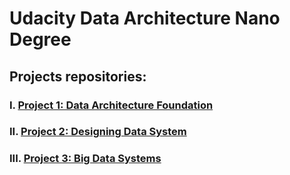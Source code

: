 # Udacity Data Architecture Nano Degree
## Projects repositories:

### I. [Project 1: Data Architecture Foundation](https://github.com/CQHofsns/Udacity-Data-Architecture/tree/main/1_Data_Architecture_Foundation)
### II. [Project 2: Designing Data System](https://github.com/CQHofsns/Udacity-Data-Architecture/tree/main/2_Design_Data_System)
### III. [Project 3: Big Data Systems](https://github.com/CQHofsns/Udacity-Data-Architecture/tree/main/3_Big_Data_Systems)
